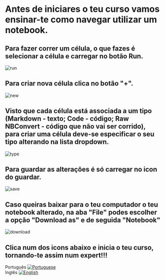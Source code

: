 # Antes de iniciares o teu curso vamos ensinar-te como navegar utilizar um notebook.

## Para fazer correr um célula, o que fazes é selecionar a célula e carregar no botão **Run**.
![run](correrCelula.png)

## Para criar nova célula clica no botão "+".
![new](adicionarCelula.png)

## Visto que cada célula está associada a um tipo (Markdown - texto; Code - código; Raw NBConvert - código que não vai ser corrido), para criar uma célula deve-se especificar o seu tipo alterando na lista dropdown.
![type](tipoCelula.png)

## Para guardar as alterações é só carregar no icon do guardar.
![save](guardarCelula.png)

## Caso queiras baixar para o teu computador o teu notebook alterado, na aba "File" podes escolher a opção "Download as" e de seguida "Notebook"
![download](downloadNotebook.png)


## Clica num dos icons abaixo e inicia o teu curso, tornando-te assim num expert!!!


Português [![Portuguese](https://mybinder.org/badge_logo.svg)](https://mybinder.org/v2/gh/py2learn/blog/master) <br/>
Inglês [![English](https://mybinder.org/badge_logo.svg)](https://mybinder.org/v2/gh/py2learn/Py2LearnEng/master)
